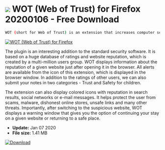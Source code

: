 # ![](https://cdn.softexe.net/static/icon/9/wot-web-of-trust-dla-firefoksa-8315.png) WOT (Web of Trust) for Firefox 20200106 - Free Download

```sh
WOT (short for Web of Trust) is an extension that increases computer security while surfing the Internet, which is dedicated to the Firefox browser.
```
[![WOT (Web of Trust) for Firefox](https://gallery.dpcdn.pl/imgc/Tools/76488/g_-_420x350_1.5_-_x20170627201824_0.jpg)](https://softexe.net/win/internet/browser-add-ons/wot-web-of-trust-for-firefox:hcpe.html)

The plugin is an interesting addition to the standard security software. It is based on a huge database of ratings and website reputation, which is created by a multi-million users group. WOT displays information about the reputation of a given website just after opening it in the browser. All alerts are available from the icon of this extension, which is displayed in the browser window. In addition to the ratings of other users, we can also submit your notes in two categories - Trust and Safety for children.
 
 The extension can also display colored icons with reputation in search results, social networks or e-mail messages. It helps protect the user from scams, malware, dishonest online stores, unsafe links and many other threats. Importantly, after switching to the suspicious website, WOT displays a warning window that gives you the option of continuing your stay on a given website or returning to a safe place.


- **Update:** Jan 07 2020
- **File size:** 1.41 MB

[![Download](https://cdn.softexe.net/static/img/download.png)](https://softexe.net/win/internet/browser-add-ons/wot-web-of-trust-for-firefox:hcpe.html)

